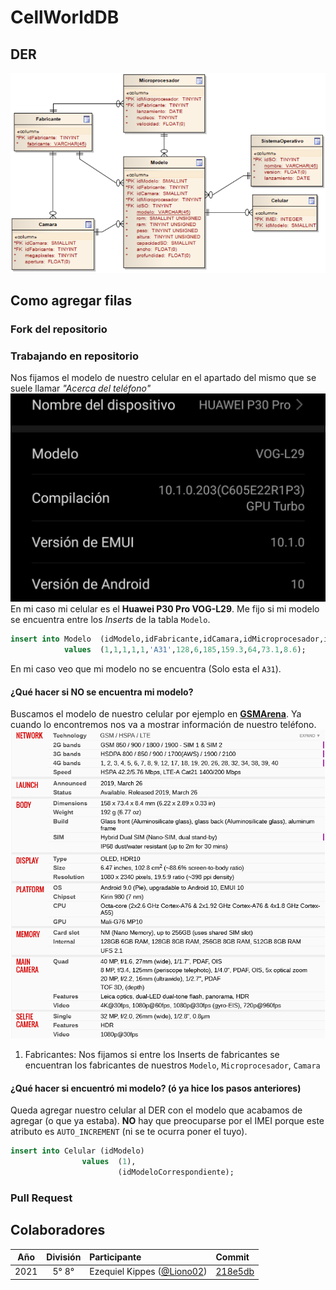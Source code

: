 # CellWorldDB

## DER
<img src="doc/der.png">

## Como agregar filas
### Fork del repositorio
### Trabajando en repositorio
Nos fijamos el modelo de nuestro celular en el apartado del mismo que se suele llamar _"Acerca del teléfono"_ <img src="img/acerca.jpg">
En mi caso mi celular es el **Huawei P30 Pro VOG-L29**.
Me fijo si mi modelo se encuentra entre los _Inserts_ de la tabla `Modelo`.
```sql
insert into Modelo	(idModelo,idFabricante,idCamara,idMicroprocesador,idSO,modelo,rom,ram,peso,altura,capacidadSD,ancho,profundidad)
            values	(1,1,1,1,1,'A31',128,6,185,159.3,64,73.1,8.6);
```
En mi caso veo que mi modelo no se encuentra (Solo esta el `A31`).
#### ¿Qué hacer si NO se encuentra mi modelo?
Buscamos el modelo de nuestro celular por ejemplo en **[GSMArena](https://www.gsmarena.com)**.
Ya cuando lo encontremos nos va a mostrar información de nuestro teléfono.
<img src="img/info.png">
1. Fabricantes: Nos fijamos si entre los Inserts de fabricantes se encuentran los fabricantes de nuestros `Modelo`, `Microprocesador`, `Camara`
#### ¿Qué hacer si encuentró mi modelo? (ó ya hice los pasos anteriores)
Queda agregar nuestro celular al DER con el modelo que acabamos de agregar (o que ya estaba). **NO** hay que preocuparse por el IMEI porque este atributo es `AUTO_INCREMENT` (ni se te ocurra poner el tuyo).
```sql
insert into Celular	(idModelo)
				values	(1),
                        (idModeloCorrespondiente);
```
### Pull Request
## Colaboradores

| Año   | División| Participante                                                | Commit                                                                                                        |
| :---: | :---:   |       :---                                                  | :---                                                                                                          |
| 2021  | 5° 8°   | Ezequiel Kippes ([@Liono02](https://github.com/Liono02))    | [218e5db](https://github.com/ET12DE1Computacion/CellWorldDB/commit/218e5db6549ab4a171a5893b74ded67a1c662973)  |